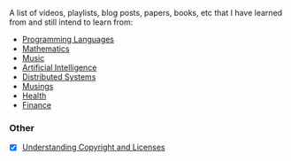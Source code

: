 A list of videos, playlists, blog posts, papers, books, etc that I have learned from and still intend to learn from:

  - [Programming Languages](https://github.com/awalterschulze/learning/blob/master/ProgrammingLanguages.md)
  - [Mathematics](https://github.com/awalterschulze/learning/blob/master/Mathematics.md)
  - [Music](https://github.com/awalterschulze/learning/blob/master/Music.md)
  - [Artificial Intelligence](https://github.com/awalterschulze/learning/blob/master/ArtificialIntelligence.md)
  - [Distributed Systems](https://github.com/awalterschulze/learning/blob/master/DistributedSystems.md)
  - [Musings](https://github.com/awalterschulze/learning/blob/master/Musings.md)
  - [Health](https://github.com/awalterschulze/learning/blob/master/Health.md)
  - [Finance](https://github.com/awalterschulze/learning/blob/master/Finance.md)

### Other

  - [x] [Understanding Copyright and Licenses](https://www.smashingmagazine.com/2011/06/understanding-copyright-and-licenses/)
